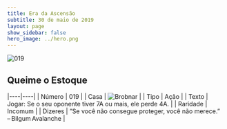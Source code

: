 ```yaml
---
title: Era da Ascensão
subtitle: 30 de maio de 2019
layout: page
show_sidebar: false
hero_image: ../hero.png
---
```


![019](https://cdn.keyforgegame.com/media/card_front/pt/435_019_42J9R9MF5VJ7_pt.png)

## Queime o Estoque

|----|----|
| Número | 019 |
| Casa | ![Brobnar](https://archonarcana.com/images/thumb/e/e0/Brobnar.png/22px-Brobnar.png "Brobnar") |
| Tipo | Ação |
| Texto | Jogar: Se o seu oponente tiver 7A ou mais, ele perde 4A. |
| Raridade | Incomum |
| Dizeres | ”Se você não consegue proteger, você não merece.”  – Bilgum Avalanche |
